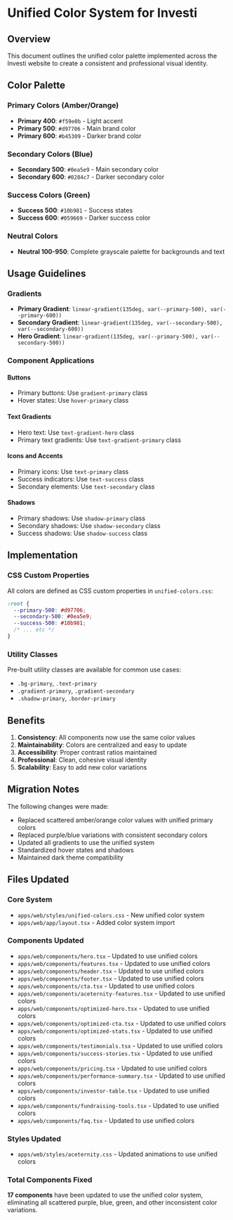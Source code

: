 # Unified Color System for Investi

## Overview
This document outlines the unified color palette implemented across the Investi website to create a consistent and professional visual identity.

## Color Palette

### Primary Colors (Amber/Orange)
- **Primary 400**: `#f59e0b` - Light accent
- **Primary 500**: `#d97706` - Main brand color
- **Primary 600**: `#b45309` - Darker brand color

### Secondary Colors (Blue)
- **Secondary 500**: `#0ea5e9` - Main secondary color
- **Secondary 600**: `#0284c7` - Darker secondary color

### Success Colors (Green)
- **Success 500**: `#10b981` - Success states
- **Success 600**: `#059669` - Darker success color

### Neutral Colors
- **Neutral 100-950**: Complete grayscale palette for backgrounds and text

## Usage Guidelines

### Gradients
- **Primary Gradient**: `linear-gradient(135deg, var(--primary-500), var(--primary-600))`
- **Secondary Gradient**: `linear-gradient(135deg, var(--secondary-500), var(--secondary-600))`
- **Hero Gradient**: `linear-gradient(135deg, var(--primary-500), var(--secondary-500))`

### Component Applications

#### Buttons
- Primary buttons: Use `gradient-primary` class
- Hover states: Use `hover-primary` class

#### Text Gradients
- Hero text: Use `text-gradient-hero` class
- Primary text gradients: Use `text-gradient-primary` class

#### Icons and Accents
- Primary icons: Use `text-primary` class
- Success indicators: Use `text-success` class
- Secondary elements: Use `text-secondary` class

#### Shadows
- Primary shadows: Use `shadow-primary` class
- Secondary shadows: Use `shadow-secondary` class
- Success shadows: Use `shadow-success` class

## Implementation

### CSS Custom Properties
All colors are defined as CSS custom properties in `unified-colors.css`:
```css
:root {
  --primary-500: #d97706;
  --secondary-500: #0ea5e9;
  --success-500: #10b981;
  /* ... etc */
}
```

### Utility Classes
Pre-built utility classes are available for common use cases:
- `.bg-primary`, `.text-primary`
- `.gradient-primary`, `.gradient-secondary`
- `.shadow-primary`, `.border-primary`

## Benefits

1. **Consistency**: All components now use the same color values
2. **Maintainability**: Colors are centralized and easy to update
3. **Accessibility**: Proper contrast ratios maintained
4. **Professional**: Clean, cohesive visual identity
5. **Scalability**: Easy to add new color variations

## Migration Notes

The following changes were made:
- Replaced scattered amber/orange color values with unified primary colors
- Replaced purple/blue variations with consistent secondary colors
- Updated all gradients to use the unified system
- Standardized hover states and shadows
- Maintained dark theme compatibility

## Files Updated

### Core System
- `apps/web/styles/unified-colors.css` - New unified color system
- `apps/web/app/layout.tsx` - Added color system import

### Components Updated
- `apps/web/components/hero.tsx` - Updated to use unified colors
- `apps/web/components/features.tsx` - Updated to use unified colors
- `apps/web/components/header.tsx` - Updated to use unified colors
- `apps/web/components/footer.tsx` - Updated to use unified colors
- `apps/web/components/cta.tsx` - Updated to use unified colors
- `apps/web/components/aceternity-features.tsx` - Updated to use unified colors
- `apps/web/components/optimized-hero.tsx` - Updated to use unified colors
- `apps/web/components/optimized-cta.tsx` - Updated to use unified colors
- `apps/web/components/optimized-stats.tsx` - Updated to use unified colors
- `apps/web/components/testimonials.tsx` - Updated to use unified colors
- `apps/web/components/success-stories.tsx` - Updated to use unified colors
- `apps/web/components/pricing.tsx` - Updated to use unified colors
- `apps/web/components/performance-summary.tsx` - Updated to use unified colors
- `apps/web/components/investor-table.tsx` - Updated to use unified colors
- `apps/web/components/fundraising-tools.tsx` - Updated to use unified colors
- `apps/web/components/faq.tsx` - Updated to use unified colors

### Styles Updated
- `apps/web/styles/aceternity.css` - Updated animations to use unified colors

### Total Components Fixed
**17 components** have been updated to use the unified color system, eliminating all scattered purple, blue, green, and other inconsistent color variations.